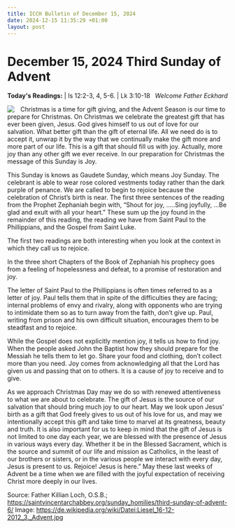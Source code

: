 ```yaml
---
title: ICCH Bulletin of December 15, 2024
date: 2024-12-15 11:35:29 +01:00
layout: post
---
```


# December 15, 2024 Third Sunday of Advent
<span style="float: right"><em>Welcome Father Eckhard</em></span>
**Today's Readings:**  | Is 12:2-3, 4, 5-6. | Lk 3:10-18


<img style="float: left; margin-right: 1em;" src="https://blogger.googleusercontent.com/img/b/R29vZ2xl/AVvXsEiPTq98QW9M9IgPiMWH6d8OlQbVonMRr8juP9B3qU-_OcHS8LF7oGRSrC1T7l209QIO5TE60V4Aqp1KUILOz0lxapfW-J68LuOFqeX7HHg8qXLE40p5QGlprrRu505OSF8ORM-RY2_6yhzw/s1600/3-advent-wreath-rejoice-gaudete.png">

Christmas is a time for gift giving, and the Advent Season is our time to prepare for Christmas. On Christmas we celebrate the greatest gift that has ever been given, Jesus. God gives himself to us out of love for our salvation. What better gift than the gift of eternal life. All we need do is to accept it, unwrap it by the way that we continually make the gift more and more part of our life. This is a gift that should fill us with joy. Actually, more joy than any other gift we ever receive. In our preparation for Christmas the message of this Sunday is Joy.

This Sunday is knows as Gaudete Sunday, which means Joy Sunday. The celebrant is able to wear rose colored vestments today rather than the dark purple of penance. We are called to begin to rejoice because the celebration of Christ’s birth is near. The first three sentences of the reading from the Prophet Zephaniah begin with, “Shout for joy, …..Sing joyfully, …Be glad and exult with all your heart.” These sum up the joy found in the remainder of this reading, the reading we have from Saint Paul to the Phillippians, and the Gospel from Saint Luke.

The first two readings are both interesting when you look at the context in which they call us to rejoice.

In the three short Chapters of the Book of Zephaniah his prophecy goes from a feeling of hopelessness and defeat, to a promise of restoration and joy.

The letter of Saint Paul to the Phillippians is often times referred to as a letter of joy. Paul tells them that in spite of the difficulties they are facing; internal problems of envy and rivalry, along with opponents who are trying to intimidate them so as to turn away from the faith, don’t give up. Paul, writing from prison and his own difficult situation, encourages them to be steadfast and to rejoice.

While the Gospel does not explicitly mention joy, it tells us how to find joy. When the people asked John the Baptist how they should prepare for the Messiah he tells them to let go. Share your food and clothing, don’t collect more than you need. Joy comes from acknowledging all that the Lord has given us and passing that on to others. It is a cause of joy to receive and to give.

As we approach Christmas Day may we do so with renewed attentiveness to what we are about to celebrate. The gift of Jesus is the source of our salvation that should bring much joy to our heart. May we look upon Jesus’ birth as a gift that God freely gives to us out of his love for us, and may we intentionally accept this gift and take time to marvel at its greatness, beauty and truth. It is also important for us to keep in mind that the gift of Jesus is not limited to one day each year, we are blessed with the presence of Jesus in various ways every day. Whether it be in the Blessed Sacrament, which is the source and summit of our life and mission as Catholics, in the least of our brothers or sisters, or in the various people we interact with every day, Jesus is present to us. Rejoice! Jesus is here.” May these last weeks of Advent be a time when we are filled with the joyful expectation of receiving Christ more deeply in our lives.

Source: Father Killian Loch, O.S.B.; https://saintvincentarchabbey.org/sunday_homilies/third-sunday-of-advent-6/
Image: https://de.wikipedia.org/wiki/Datei:Liesel_16-12-2012_3._Advent.jpg




